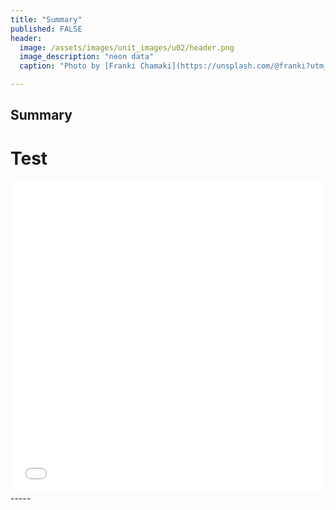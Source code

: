 ```yaml
---
title: "Summary"
published: FALSE
header:
  image: /assets/images/unit_images/u02/header.png
  image_description: "neon data"
  caption: "Photo by [Franki Chamaki](https://unsplash.com/@franki?utm_source=unsplash&amp;utm_medium=referral&amp;utm_content=creditCopyText) [from unsplash](https://unsplash.com/s/photos/data?utm_source=unsplash&amp;utm_medium=referral&amp;utm_content=creditCopyText)"

---
```


## Summary

# Test
<iframe src="/moer-base-python/assets/tests/unit02/variables.html" width="100%" height="500px" style="border:none;"></iframe> 
-----

<!--
## Further reading

add some day
-->
